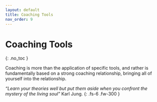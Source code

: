 ```yaml
---
layout: default
title: Coaching Tools
nav_order: 9
---
```


# Coaching Tools
{: .no_toc }

Coaching is more than the application of specific tools, and rather is fundamentally based on a strong coaching relationship, bringing all of yourself into the relationship.

_“Learn your theories well but put them aside when you confront the mystery of the living soul”_ Karl Jung.
{: .fs-6 .fw-300 }
